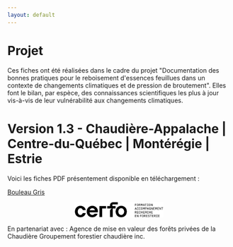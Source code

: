 ```yaml
---
layout: default
---
```


# Projet 

Ces fiches ont été réalisées dans le cadre du projet "Documentation des bonnes pratiques pour le reboisement d'essences feuillues dans un contexte de changements climatiques et de pression de broutement".
Elles font le bilan, par espèce, des connaissances scientifiques les plus à jour vis-à-vis de leur vulnérabilité aux changements climatiques. 


# Version 1.3 - Chaudière-Appalache | Centre-du-Québec | Montérégie | Estrie

Voici les fiches PDF présentement disponible en téléchargement :

[Bouleau Gris](./BOG_v1.3.pdf)



<center>
  <img src="./CERFO-logo-horizontal-descripteur-noir.png" alt="Logo de l'entreprise" style="max-width: 200px;">
</center>

En partenariat avec : 
Agence de mise en valeur des forêts privées de la Chaudière
Groupement forestier chaudière inc.
